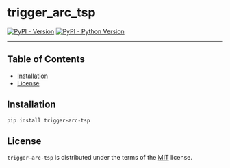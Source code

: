 # trigger_arc_tsp

[![PyPI - Version](https://img.shields.io/pypi/v/trigger-arc-tsp.svg)](https://pypi.org/project/trigger-arc-tsp)
[![PyPI - Python Version](https://img.shields.io/pypi/pyversions/trigger-arc-tsp.svg)](https://pypi.org/project/trigger-arc-tsp)

-----

## Table of Contents

- [Installation](#installation)
- [License](#license)

## Installation

```console
pip install trigger-arc-tsp
```

## License

`trigger-arc-tsp` is distributed under the terms of the [MIT](https://spdx.org/licenses/MIT.html) license.
